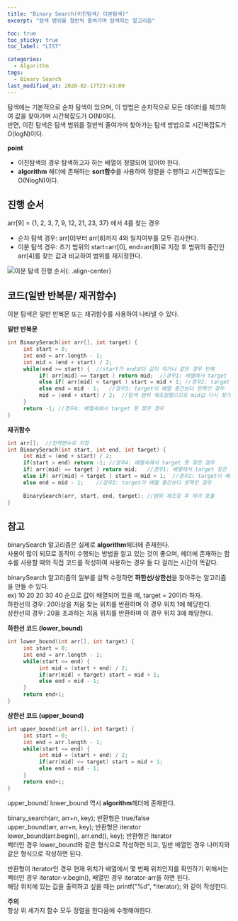 ```yaml
---
title: "Binary Search(이진탐색/ 이분탐색)"
excerpt: "탐색 범위를 절반씩 줄여가며 탐색하는 알고리즘"

toc: true
toc_sticky: true
toc_label: "LIST"

categories:
  - Algorithm
tags:
  - Binary Search
last_modified_at: 2020-02-17T23:43:00
---
```

탐색에는 기본적으로 순차 탐색이 있으며, 이 방법은 순차적으로 모든 데이터를 체크하여 값을 찾아가며 시간복잡도가 O(N)이다.  
반면, 이진 탐색은 탐색 범위를 절반씩 줄여가며 찾아가는 탐색 방법으로 시간복잡도가 O(logN)이다.  


**point**  
- 이진탐색의 경우 탐색하고자 하는 배열이 정렬되어 있어야 한다.  
- **algorithm** 헤더에 존재하는 **sort함수**를 사용하여 정렬을 수행하고 시간복잡도는 O(NlogN)이다.    

진행 순서  
---------------- 
arr[9] = {1, 2, 3, 7, 9, 12, 21, 23, 37} 에서 4를 찾는 경우
* 순차 탐색 경우: arr[0]부터 arr[8]까지 4와 일치여부를 모두 검사한다.
* 이분 탐색 경우: 초기 범위의 start=arr[0], end=arr[8]로 지정 후 범위의 중간인 arr[4]를 찾는 값과 비교하여 범위를 재지정한다.

  
![이분 탐색 진행 순서](https://yuksangeun.github.io/assets/images/binarySearch.PNG){: .align-center}  

코드(일반 반복문/ 재귀함수)  
----------------
이분 탐색은 일반 반복문 또는 재귀함수를 사용하여 나타낼 수 있다.  


**일반 반복문**    
``` c  
int BinarySerach(int arr[], int target) {
     int start = 0;
     int end = arr.length - 1;
     int mid = (end + start) / 2;
     while(end >= start) {	//start가 end보다 값이 작거나 같은 경우 반복
          if( arr[mid] == target ) return mid;	//경우1: 배열에서 target 찾은 경우 위치 반환
          else if( arr[mid] < target ) start = mid + 1;	//경우2: target이 배열 중간보다 오른쪽인 경우
          else end = mid - 1;	//경우3: target이 배열 중간보다 왼쪽인 경우
          mid = (end + start) / 2;	//탐색 범위 재조정했으므로 mid값 다시 찾기
     }
     return -1;	//경우4: 배열속에서 target 못 찾은 경우
}
```  
**재귀함수**   
``` c  
int arr[];	//전역변수로 지정
int BinarySerach(int start, int end, int target) {
     int mid = (end + start) / 2;
     if(start > end) return -1;	//경우4: 배열속에서 target 못 찾은 경우
     if( arr[mid] == target ) return mid;	//경우1: 배열에서 target 찾은 경우 위치 반환
     else if( arr[mid] < target ) start = mid + 1;	//경우2: target이 배열 중간보다 오른쪽인 경우
     else end = mid - 1;	//경우3: target이 배열 중간보다 왼쪽인 경우
     
     BinarySearch(arr, start, end, target);	//범위 재조정 후 재귀 호출
}
```  

참고  
------------  
binarySearch 알고리즘은 실제로 **algorithm**헤더에 존재한다.  
사용이 많이 되므로 동작이 수행되는 방법을 알고 있는 것이 좋으며, 헤더에 존재하는 함수를 사용할 때와 직접 코드를 작성하여 사용하는 경우 둘 다 걸리는 시간이 똑같다.  


binarySearch 알고리즘의 일부를 살짝 수정하면 **하한선/상한선**을 찾아주는 알고리즘을 만들 수 있다.  
ex) 10 20 20 30 40 순으로 값이 배열되어 있을 때, target = 20이라 하자.  
하한선의 경우: 20이상을 처음 찾는 위치를 반환하며 이 경우 위치 1에 해당한다.  
상한선의 경우: 20을 초과하는 처음 위치를 반환하며 이 경우 위치 3에 해당한다.  


**하한선 코드 (lower_bound)**    
``` c  
int lower_bound(int arr[], int target) {
     int start = 0;
     int end = arr.length - 1;
     while(start <= end) {
          int mid = (start + end) / 2;
          if(arr[mid] < target) start = mid + 1;
          else end = mid - 1;
     }
     return end+1;
}
```  
**상한선 코드 (upper_bound)**  
```  c  
int upper_bound(int arr[], int target) {
     int start = 0;
     int end = arr.length - 1;
     while(start <= end) {
          int mid = (start + end) / 2;
          if(arr[mid] <= target) start = mid + 1;
          else end = mid - 1;
     }
     return end+1;
}
```  

upper_bound/ lower_bound 역시 **algorithm**헤더에 존재한다.  


binary_search(arr, arr+n, key);	반환형은 true/false  
upper_bound(arr, arr+n, key);  반환형은 iterator  
lower_bound(arr.begin(), arr.end(), key);  반환형은 iterator  
벡터인 경우 lower_bound와 같은 형식으로 작성하면 되고, 일반 배열인 경우 나머지와 같은 형식으로 작성하면 된다.  


반환형이 iterator인 경우 현재 위치가 배열에서 몇 번째 위치인지를 확인하기 위해서는 벡터인 경우 iterator-v.begin(), 배열인 경우 iterator-arr을 하면 된다.  
해당 위치에 있는 값을 출력하고 싶을 때는 printf("%d", *iterator); 와 같이 작성한다.  

**주의**  
항상 위 세가지 함수 모두 정렬을 한다음에 수행해야한다.
